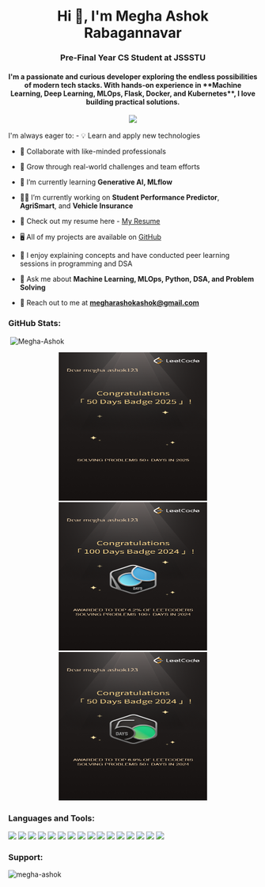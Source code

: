 
<h1 align="center">Hi 👋, I'm Megha Ashok Rabagannavar</h1>
<h3 align="center">Pre-Final Year CS Student at JSSSTU</h3>
<h4 align ="center">
I'm a passionate and curious developer exploring the endless possibilities of modern tech stacks. With hands-on experience in **Machine Learning, Deep Learning, MLOps, Flask, Docker, and Kubernetes**, I love building practical solutions.</h4>
<p align="center">
<img src="https://readme-typing-svg.herokuapp.com?color=FF0000&size=25&center=true&vCenter=true&width=900&lines=I+am+deeply+curious+and+passionate+about+modern+tech+stacks.;Driven+to+learn,+build,+and+innovate+continuously.;Eager+to+connect+with+industry+professionals.;Open+to+collaboration+and+technical+growth+%F0%9F%A4%9D" />
</p>
I'm always eager to:
- 💡 Learn and apply new technologies
  
- 🤝 Collaborate with like-minded professionals
  
- 🌱 Grow through real-world challenges and team efforts
  
- 🌱 I’m currently learning **Generative AI, MLflow**

- 👨‍💻 I’m currently working on **Student Performance Predictor**, **AgriSmart**, and **Vehicle Insurance**

- 📁 Check out my resume here - [My Resume](https://docs.google.com/document/d/1fOt-NmNURLhTna0-SpjROrO0AkK8cI7PruYawWnbkAw/edit?tab=t.0)

- 🖥️ All of my projects are available on [GitHub](https://github.com/Megha-Ashok)

- 🎥 I enjoy explaining concepts and have conducted peer learning sessions in programming and DSA

- 💬 Ask me about **Machine Learning, MLOps, Python, DSA, and Problem Solving**

- 📧 Reach out to me at **megharashokashok@gmail.com**

<h3 align="left">GitHub Stats:</h3>

<p>&nbsp;<img align="center" src="https://github-readme-stats.vercel.app/api?username=Megha-Ashok&show_icons=true&locale=en" alt="Megha-Ashok" /></p>

<p align="center">
  <img src="leetcode1.png" width="300px" height="300px" />
  <img src="leetcode2.png" width="300px" height="300px" />
  <img src="leetcode3.png" width="300px" height="300px" />
</p>

<h3 align="left">Languages and Tools:</h3>

<p align="left">
  <img src="https://img.shields.io/badge/python-3670A0?style=flat&logo=python&logoColor=ffdd54" />
  <img src="https://img.shields.io/badge/java-%23ED8B00.svg?style=flat&logo=java&logoColor=white" />
  <img src="https://img.shields.io/badge/c-%2300599C.svg?style=flat&logo=c&logoColor=white" />
  <img src="https://img.shields.io/badge/javascript-%23323330.svg?style=flat&logo=javascript&logoColor=%23F7DF1E" />
  <img src="https://img.shields.io/badge/html5-%23E34F26.svg?style=flat&logo=html5&logoColor=white" />
  <img src="https://img.shields.io/badge/css3-%231572B6.svg?style=flat&logo=css3&logoColor=white" />
  <img src="https://img.shields.io/badge/scikit--learn-%23F7931E.svg?style=flat&logo=scikit-learn&logoColor=white" />
  <img src="https://img.shields.io/badge/numpy-%23013243.svg?style=flat&logo=numpy&logoColor=white" />
  <img src="https://img.shields.io/badge/pandas-%23150458.svg?style=flat&logo=pandas&logoColor=white" />
  <img src="https://img.shields.io/badge/docker-%230db7ed.svg?style=flat&logo=docker&logoColor=white" />
  <img src="https://img.shields.io/badge/kubernetes-%23326CE5.svg?style=flat&logo=kubernetes&logoColor=white" />
  <img src="https://img.shields.io/badge/mlflow-0A83F0?style=flat&logo=mlflow&logoColor=white" />
  <img src="https://img.shields.io/badge/git-%23F05032.svg?style=flat&logo=git&logoColor=white" />
  <img src="https://img.shields.io/badge/flask-%23000000.svg?style=flat&logo=flask&logoColor=white" />
  <img src="https://img.shields.io/badge/mysql-%2300f.svg?style=flat&logo=mysql&logoColor=white" />
  <img src="https://img.shields.io/badge/powerbi-F2C811?style=flat&logo=powerbi&logoColor=black" />
</p>

<h3 align="left">Support:</h3>
<p><a href="https://www.buymeacoffee.com/yourusername"> <img align="left" src="https://cdn.buymeacoffee.com/buttons/v2/default-yellow.png" height="50" width="210" alt="megha-ashok" /></a></p><br><br>
